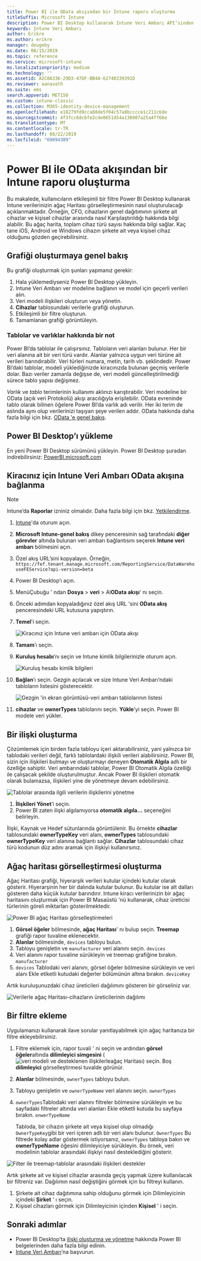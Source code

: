 ```yaml
---
title: Power BI ile OData akışından bir Intune raporu oluşturma
titleSuffix: Microsoft Intune
description: Power BI Desktop kullanarak Intune Veri Ambarı API’sinden etkileşimli bir filtre ile ağaç harita görselleştirmesi oluşturun.
keywords: Intune Veri Ambarı
author: Erikre
ms.author: erikre
manager: dougeby
ms.date: 08/15/2019
ms.topic: reference
ms.service: microsoft-intune
ms.localizationpriority: medium
ms.technology: ''
ms.assetid: A2C8A336-29D3-47DF-BB4A-62748339391D
ms.reviewer: aanavath
ms.suite: ems
search.appverid: MET150
ms.custom: intune-classic
ms.collection: M365-identity-device-management
ms.openlocfilehash: e18279fd9cca88de5f04c57a8bcccce1c211c6de
ms.sourcegitcommit: 4f3fcc6dcbfe2c4e0651d54a130907a25a4ff66e
ms.translationtype: MT
ms.contentlocale: tr-TR
ms.lasthandoff: 08/22/2019
ms.locfileid: "69894309"
---
```

# <a name="create-an-intune-report-from-the-odata-feed-with-power-bi"></a>Power BI ile OData akışından bir Intune raporu oluşturma

Bu makalede, kullanıcıların etkileşimli bir filtre Power BI Desktop kullanarak Intune verilerinizin ağaç Haritası görselleştirmesinin nasıl oluşturulacağı açıklanmaktadır. Örneğin, CFO, cihazların genel dağıtımının şirkete ait cihazlar ve kişisel cihazlar arasında nasıl Karşılaştırıldığı hakkında bilgi alabilir. Bu ağaç harita, toplam cihaz türü sayısı hakkında bilgi sağlar. Kaç tane iOS, Android ve Windows cihazın şirkete ait veya kişisel cihaz olduğunu gözden geçirebilirsiniz.

## <a name="overview-of-creating-the-chart"></a>Grafiği oluşturmaya genel bakış

Bu grafiği oluşturmak için şunları yapmanız gerekir:
1. Hala yüklemediyseniz Power BI Desktop yükleyin.
2. Intune Veri Ambarı ver modeline bağlanın ve model için geçerli verileri alın.
3. Veri modeli ilişkileri oluşturun veya yönetin.
4. **Cihazlar** tablosundaki verilerle grafiği oluşturun.
5. Etkileşimli bir filtre oluşturun.
6. Tamamlanan grafiği görüntüleyin.

### <a name="a-note-about-tables-and-entities"></a>Tablolar ve varlıklar hakkında bir not

Power BI’da tablolar ile çalışırsınız. Tabloların veri alanları bulunur. Her bir veri alanına ait bir veri türü vardır. Alanlar yalnızca uygun veri türüne ait verileri barındırabilir. Veri türleri numara, metin, tarih vb. şeklindedir. Power BI’daki tablolar, modeli yüklediğinizde kiracınızda bulunan geçmiş verilerle dolar. Bazı veriler zamanla değişse de, veri modeli güncelleştirilmediği sürece tablo yapısı değişmez.

*Varlık* ve *tablo* terimlerinin kullanımı aklınızı karıştırabilir. Veri modeline bir OData (açık veri Protokolü) akışı aracılığıyla erişilebilir. OData evreninde tablo olarak bilinen öğelere Power BI’da varlık adı verilir. Her iki terim de aslında aynı olup verilerinizi taşıyan şeye verilen addır. OData hakkında daha fazla bilgi için bkz. [OData 'e genel bakış](/odata/overview).

## <a name="install-power-bi-desktop"></a>Power BI Desktop’ı yükleme

En yeni Power BI Desktop sürümünü yükleyin. Power BI Desktop şuradan indirebilirsiniz: [PowerBI.microsoft.com](https://powerbi.microsoft.com/desktop)

## <a name="connect-to-the-odata-feed-for-the-intune-data-warehouse-for-your-tenant"></a>Kiracınız için Intune Veri Ambarı OData akışına bağlanma

> [!Note]  
> Intune’da **Raporlar** izniniz olmalıdır. Daha fazla bilgi için bkz. [Yetkilendirme](reports-api-url.md).

1. [Intune](https://go.microsoft.com/fwlink/?linkid=2090973)'da oturum açın.
2. **Microsoft Intune-genel bakış** dikey penceresinin sağ tarafındaki **diğer görevler** altında bulunan veri ambarı bağlantısını seçerek **Intune veri ambarı** bölmesini açın.
3. Özel akış URL’sini kopyalayın. Örneğin, `https://fef.tenant.manage.microsoft.com/ReportingService/DataWarehouseFEService?api-version=beta`
4. Power BI Desktop’ı açın.
5. MenüÇubuğu ' ndan **Dosya** > **veri** > Al**OData akışı**' nı seçin.
6. Önceki adımdan kopyaladığınız özel akış URL 'sini **OData akış** penceresindeki URL kutusuna yapıştırın.
7. **Temel**'i seçin.

    ![Kiracınız için Intune veri ambarı için OData akışı](media/reports-create-01-odatafeed.png)

8. **Tamam**’ı seçin.
9. **Kuruluş hesabı**’nı seçin ve Intune kimlik bilgilerinizle oturum açın.

    ![Kuruluş hesabı kimlik bilgileri](media/reports-create-02-org-account.png)

10. **Bağlan**’ı seçin. Gezgin açılacak ve size Intune Veri Ambarı’ndaki tabloların listesini gösterecektir.

    ![Gezgin 'in ekran görüntüsü-veri ambarı tablolarının listesi](media/reports-create-02-loadentities.png)

11. **cihazlar** ve **ownerTypes** tablolarını seçin.  **Yükle**’yi seçin. Power BI modele veri yükler.

## <a name="create-a-relationship"></a>Bir ilişki oluşturma

Çözümlemek için birden fazla tabloyu içeri aktarabilirsiniz, yani yalnızca bir tablodaki verileri değil, farklı tablolardaki ilişkili verileri alabilirsiniz. Power BI, sizin için ilişkileri bulmayı ve oluşturmayı deneyen **Otomatik Algıla** adlı bir özelliğe sahiptir. Veri ambarındaki tablolar, Power BI Otomatik Algıla özelliği ile çalışacak şekilde oluşturulmuştur. Ancak Power BI ilişkileri otomatik olarak bulamazsa, ilişkileri yine de yönetmeye devam edebilirsiniz.

![Tablolar arasında ilgili verilerin ilişkilerini yönetme](media/reports-create-03-managerelationships.png)

1. **İlişkileri Yönet**’i seçin.
2. Power BI zaten ilişki algılamıyorsa **otomatik algıla...** seçeneğini belirleyin.

İlişki, Kaynak ve Hedef sütunlarında görüntülenir. Bu örnekte **cihazlar** tablosundaki **ownerTypeKey** veri alanı, **ownerTypes** tablosundaki **ownerTypeKey** veri alanına bağlantı sağlar. **Cihazlar** tablosundaki cihaz türü kodunun düz adını aramak için ilişkiyi kullanırsınız.

## <a name="create-a-treemap-visualization"></a>Ağaç haritası görselleştirmesi oluşturma

Ağaç Haritası grafiği, hiyerarşik verileri kutular içindeki kutular olarak gösterir. Hiyerarşinin her bir dalında kutular bulunur. Bu kutular ise alt dalları gösteren daha küçük kutular barındırır. Intune kiracı verilerinizin bir ağaç haritasını oluşturmak için Power BI Masaüstü 'nü kullanarak, cihaz üreticisi türlerinin göreli miktarları gösterilmektedir.

![Power BI ağaç Haritası görselleştirmeleri](media/reports-create-03-treemap.png)

1. **Görsel öğeler** bölmesinde, **ağaç Haritası**' nı bulup seçin. **Treemap** grafiği rapor tuvaline eklenecektir.
2. **Alanlar** bölmesinde, `devices` tabloyu bulun.
3. Tabloyu genişletin ve `manufacturer` veri alanını seçin. `devices`
4. Veri alanını rapor tuvaline sürükleyin ve treemap grafiğine bırakın. `manufacturer`
5. `devices` Tablodaki veri alanını, görsel öğeler bölmesine sürükleyin ve veri alanı Ekle etiketli kutudaki değerler bölümünün altına bırakın. `deviceKey`  

Artık kuruluşunuzdaki cihaz üreticileri dağılımını gösteren bir görseliniz var.

![Verilerle ağaç Haritası-cihazların üreticilerinin dağılımı](media/reports-create-06-treemapwdata.png)

## <a name="add-a-filter"></a>Bir filtre ekleme

Uygulamanızı kullanarak ilave sorular yanıtlayabilmek için ağaç haritanıza bir filtre ekleyebilirsiniz.

1. Filtre eklemek için, rapor tuvali ' ni seçin ve ardından **görsel öğeler**altında **dilimleyici simgesini** (![veri modeli ve desteklenen ilişkilerle](media/reports-create-slicer.png)ağaç Haritası) seçin. Boş **dilimleyici** görselleştirmesi tuvalde görünür.
2. **Alanlar** bölmesinde, `ownerTypes` tabloyu bulun.
3. Tabloyu genişletin ve `ownerTypeName` veri alanını seçin. `ownerTypes`
4. `ownerTypes`Tablodaki veri alanını filtreler bölmesine sürükleyin ve bu sayfadaki filtreler altında veri alanları Ekle etiketli kutuda bu sayfaya bırakın. `onwerTypeName`  

   Tabloda, bir cihazın şirkete ait veya kişisel olup olmadığı `OwnerTypeKey`gibi bir veri içeren adlı bir veri alanı bulunur. `OwnerTypes` Bu filtrede kolay adlar göstermek istiyorsanız, `ownerTypes` tabloya bakın ve **ownerTypeName** öğesini dilimleyiciye sürükleyin. Bu örnek, veri modelinin tablolar arasındaki ilişkiyi nasıl desteklediğini gösterir.

![Filter ile treemap-tablolar arasındaki ilişkileri destekler](media/reports-create-08_ownertype.png)

Artık şirkete ait ve kişisel cihazlar arasında geçiş yapmak üzere kullanılacak bir filtreniz var. Dağılımın nasıl değiştiğini görmek için bu filtreyi kullanın.

1. Şirkete ait cihaz dağıtımına sahip olduğunu görmek için Dilimleyicinin içindeki **Şirket** ' ı seçin.
2. Kişisel cihazları görmek için Dilimleyicinin içinden **Kişisel** ' i seçin.

## <a name="next-steps"></a>Sonraki adımlar

- Power BI Desktop’ta [ilişki oluşturma ve yönetme](https://powerbi.microsoft.com/documentation/powerbi-desktop-create-and-manage-relationships/) hakkında Power BI belgelerinden daha fazla bilgi edinin.
- [Intune Veri Ambarı](https://docs.microsoft.com/intune/reports-ref-data-model)’na başvurun.
